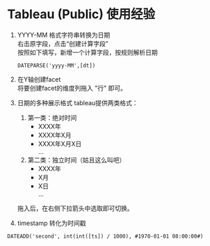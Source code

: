 # Tableau (Public) 使用经验
1. YYYY-MM 格式字符串转换为日期  
  右击原字段，点击“创建计算字段”  
  按照如下填写，新增一个计算字段，按规则解析日期  
    ```shell
    DATEPARSE('yyyy-MM',[dt])
    ```
1. 在Y轴创建facet  
将要创建facet的维度列拖入 "行" 即可。

1. 日期的多种展示格式
tableau提供两类格式：
    1. 第一类：绝对时间
        * XXXX年
        * XXXX年X月
        * XXXX年X月X日  
        ...
    1. 第二类：独立时间（姑且这么叫吧）
        * XXXX年
        * X月
        * X日  
        ...
        
    拖入后，在右侧下拉箭头中选取即可切换。

1. timestamp 转化为时间戳
```
DATEADD('second', int(int([ts]) / 1000), #1970-01-01 08:00:00#)
```
